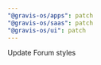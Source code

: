 ```yaml
---
"@gravis-os/apps": patch
"@gravis-os/saas": patch
"@gravis-os/ui": patch
---
```


Update Forum styles

